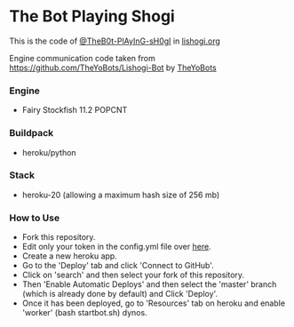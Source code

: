 # The Bot Playing Shogi

This is the code of [@TheB0t-PlAyInG-sH0gI](https://lishogi.org/@/TheB0t-PlAyInG-sH0gI) in [lishogi.org](https://lishogi.org)

Engine communication code taken from https://github.com/TheYoBots/Lishogi-Bot by [TheYoBots](https://github.com/TheYoBots)

### Engine

- Fairy Stockfish 11.2 POPCNT

### Buildpack

- heroku/python

### Stack

- heroku-20 (allowing a maximum hash size of 256 mb)

### How to Use

- Fork this repository.
- Edit only your token in the config.yml file over [here](https://github.com/abhijato/Thebotplayingshogi/blob/97202c46c5687afc76a87c4aa4176a4341f7447b/config.yml#L1).
- Create a new heroku app.
- Go to the 'Deploy' tab and click 'Connect to GitHub'.
- Click on 'search' and then select your fork of this repository.
- Then 'Enable Automatic Deploys' and then select the 'master' branch (which is already done by default) and Click 'Deploy'.
- Once it has been deployed, go to 'Resources' tab on heroku and enable 'worker' (bash startbot.sh) dynos.
